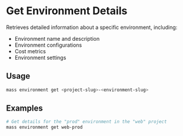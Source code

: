 # Get Environment Details

Retrieves detailed information about a specific environment, including:
- Environment name and description
- Environment configurations
- Cost metrics
- Environment settings

## Usage

```bash
mass environment get <project-slug>-<environment-slug>
```

## Examples

```bash
# Get details for the "prod" environment in the "web" project
mass environment get web-prod
```
